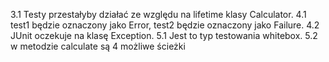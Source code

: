 3.1 Testy przestałyby działać ze względu na lifetime klasy Calculator.
4.1 test1 będzie oznaczony jako Error, test2 będzie oznaczony jako Failure.
4.2 JUnit oczekuje na klasę Exception.
5.1 Jest to typ testowania whitebox.
5.2 w metodzie calculate są 4 możliwe ścieżki
